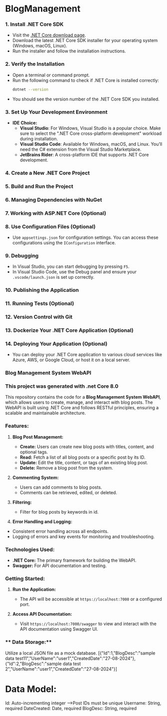 # BlogManagement

### 1. **Install .NET Core SDK**
   - Visit the [.NET Core download page](https://dotnet.microsoft.com/download/dotnet).
   - Download the latest .NET Core SDK installer for your operating system (Windows, macOS, Linux).
   - Run the installer and follow the installation instructions.

### 2. **Verify the Installation**
   - Open a terminal or command prompt.
   - Run the following command to check if .NET Core is installed correctly:
     ```bash
     dotnet --version
     ```
   - You should see the version number of the .NET Core SDK you installed.

### 3. **Set Up Your Development Environment**
   - **IDE Choice:** 
     - **Visual Studio**: For Windows, Visual Studio is a popular choice. Make sure to select the ".NET Core cross-platform development" workload during installation.
     - **Visual Studio Code**: Available for Windows, macOS, and Linux. You’ll need the C# extension from the Visual Studio Marketplace.
     - **JetBrains Rider**: A cross-platform IDE that supports .NET Core development.

### 4. **Create a New .NET Core Project**
### 5. **Build and Run the Project**
### 6. **Managing Dependencies with NuGet**
### 7. **Working with ASP.NET Core (Optional)**
   
### 8. **Use Configuration Files (Optional)**
   - Use `appsettings.json` for configuration settings. You can access these configurations using the `IConfiguration` interface.

### 9. **Debugging**
   - In Visual Studio, you can start debugging by pressing `F5`.
   - In Visual Studio Code, use the Debug panel and ensure your `.vscode/launch.json` is set up correctly.

### 10. **Publishing the Application**
   

### 11. **Running Tests (Optional)**
 
### 12. **Version Control with Git**
 
### 13. **Dockerize Your .NET Core Application (Optional)**
  
### 14. **Deploying Your Application (Optional)**
   - You can deploy your .NET Core application to various cloud services like Azure, AWS, or Google Cloud, or host it on a local server.

### **Blog Management System WebAPI**

### This project was generated with .net Core 8.0

This repository contains the code for a **Blog Management System WebAPI**, which allows users to create, manage, and interact with blog posts. The WebAPI is built using .NET Core and follows RESTful principles, ensuring a scalable and maintainable architecture. 

### **Features:**

1. **Blog Post Management:**
   - **Create:** Users can create new blog posts with titles, content, and optional tags.
   - **Read:** Fetch a list of all blog posts or a specific post by its ID.
   - **Update:** Edit the title, content, or tags of an existing blog post.
   - **Delete:** Remove a blog post from the system.

2. **Commenting System:**
   - Users can add comments to blog posts.
   - Comments can be retrieved, edited, or deleted.

3. **Filtering:**
   - Filter for blog posts by keywords in id.
     
 7. **Error Handling and Logging:**
   - Consistent error handling across all endpoints.
   - Logging of errors and key events for monitoring and troubleshooting.

### **Technologies Used:**
- **.NET Core:** The primary framework for building the WebAPI.
- **Swagger:** For API documentation and testing.

### **Getting Started:**

1. **Run the Application:**  
   - The API will be accessible at `https://localhost:7000` or a configured port.

2. **Access API Documentation:**
   - Visit `https://localhost:7000/swagger` to view and interact with the API documentation using Swagger UI.


### ** Data Storage:**
  Utilize a local JSON file as a mock database.
[{"Id":1,"BlogDesc":"sample data test11","UserName":"user1","CreatedDate":"27-08-2024"},{"Id":2,"BlogDesc":"sample data test 2","UserName":"user1","CreatedDate":"27-08-2024"}]

# Data Model: 
  Id: Auto-incrementing integer -->Post IDs must be unique
  Username: String, required
  DateCreated: Date, required
  BlogDesc: String, required


